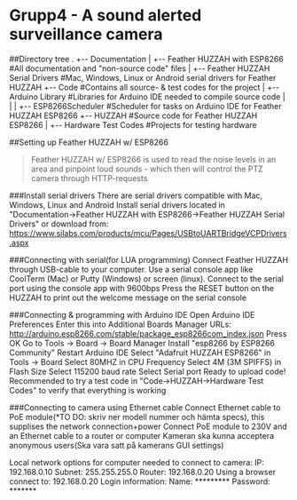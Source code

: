 # Grupp4 - A sound alerted surveillance camera


##Directory tree
.
+-- Documentation
	|
	+-- Feather HUZZAH with ESP8266 #All documentation and "non-source code" files
		|
		+-- Feather HUZZAH Serial Drivers #Mac, Windows, Linux or Android serial drivers for Feather HUZZAH
+-- Code		#Contains all source- & test codes for the project
	|
	+-- Arduino Library		#Libraries for Arduino IDE needed to compile source code 
  	|	|
  	|	+-- ESP8266Scheduler		#Scheduler for tasks on Arduino IDE for Feather HUZZAH ESP8266
	+-- HUZZAH		#Source code for Feather HUZZAH ESP8266
		|
  		+-- Hardware Test Codes #Projects for testing hardware


##Setting up Feather HUZZAH w/ ESP8266
> Feather HUZZAH w/ ESP8266 is used to read the noise levels in an area and pinpoint loud sounds - which then will control the PTZ camera through HTTP-requests

###Install serial drivers
There are serial drivers compatible with Mac, Windows, Linux and Android
Install serial drivers located in "Documentation->Feather HUZZAH with ESP8266->Feather HUZZAH Serial Drivers" or download from:
https://www.silabs.com/products/mcu/Pages/USBtoUARTBridgeVCPDrivers.aspx

###Connecting with serial(for LUA programming)
Connect Feather HUZZAH through USB-cable to your computer.
Use a serial console app like CoolTerm (Mac) or Putty (Windows) or screen (linux).
Connect to the serial port using the console app with 9600bps
Press the RESET button on the HUZZAH to print out the welcome message on the serial console

###Connecting & programming with Arduino IDE
Open Arduino IDE Preferences
Enter this into Additional Boards Manager URLs: http://arduino.esp8266.com/stable/package_esp8266com_index.json
Press OK
Go to Tools -> Board -> Board Manager
Install "esp8266 by ESP8266 Community"
Restart Arduino IDE
Select "Adafruit HUZZAH ESP8266" in Tools -> Board
Select 80MHZ in CPU Frequency
Select 4M (3M SPIFFS) in Flash Size
Select 115200 baud rate
Select Serial port
Ready to upload code!
Recommended to try a test code in "Code->HUZZAH->Hardware Test Codes" to verify that everything is working

###Connecting to camera using Ethernet cable
Connect Ethernet cable to PoE module(*TO DO: skriv ner modell nummer och hämta specs), this supplises the network connection+power
Connect PoE module to 230V and an Ethernet cable to a router or computer
Kameran ska kunna acceptera anonymous users(Ska vara satt på kamerans GUI settings)

Local network options for computer needed to connect to camera:
IP: 192.168.0.10
Subnet: 255.255.255.0
Router: 192.168.0.20
Using a browser connect to: 192.168.0.20
Login information:
Name: *********
Password: *******
